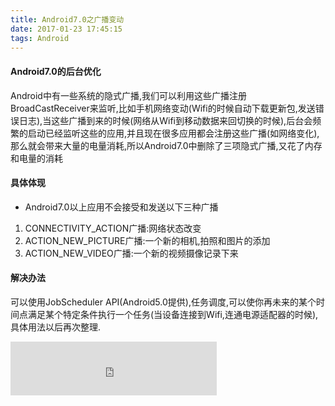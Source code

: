 ```yaml
---
title: Android7.0之广播变动
date: 2017-01-23 17:45:15
tags: Android
---
```

#### Android7.0的后台优化 ####
Android中有一些系统的隐式广播,我们可以利用这些广播注册BroadCastReceiver来监听,比如手机网络变动(Wifi的时候自动下载更新包,发送错误日志),当这些广播到来的时候(网络从Wifi到移动数据来回切换的时候),后台会频繁的启动已经监听这些的应用,并且现在很多应用都会注册这些广播(如网络变化),那么就会带来大量的电量消耗,所以Android7.0中删除了三项隐式广播,又花了内存和电量的消耗

<!--more-->
#### 具体体现 ####
- Android7.0以上应用不会接受和发送以下三种广播
1. CONNECTIVITY_ACTION广播:网络状态改变
2. ACTION_NEW_PICTURE广播:一个新的相机,拍照和图片的添加
3. ACTION_NEW_VIDEO广播:一个新的视频摄像记录下来

#### 解决办法 ####
可以使用JobScheduler API(Android5.0提供),任务调度,可以使你再未来的某个时间点满足某个特定条件执行一个任务(当设备连接到Wifi,连通电源适配器的时候),具体用法以后再次整理.

<iframe frameborder="no" border="0" marginwidth="0" marginheight="0" width=330 height=86 src="http://music.163.com/outchain/player?type=2&id=28285910&auto=1&height=66"></iframe>
